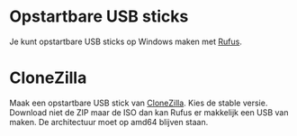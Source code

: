 # Opstartbare USB sticks
Je kunt opstartbare USB sticks op Windows maken met [Rufus](https://rufus.ie/nl/).

# CloneZilla
Maak een opstartbare USB stick van [CloneZilla](https://clonezilla.org/liveusb.php#windows-setup-uefi). Kies de stable versie. Download niet de ZIP maar de ISO dan kan Rufus er makkelijk een USB van maken. De architectuur moet op amd64 blijven staan.

